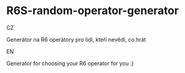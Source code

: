 # R6S-random-operator-generator
CZ

Generátor na R6 operátory pro lidi, kteří nevědí, co hrát


EN

Generator for choosing your R6 operator for you :)
